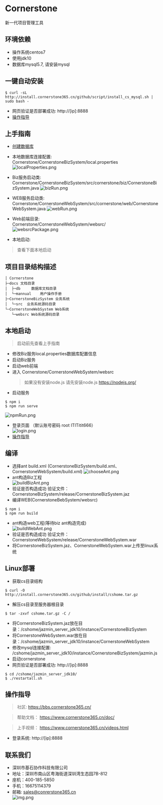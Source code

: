 # Cornerstone
新一代项目管理工具


## 环境依赖

* 操作系统centos7
* 使用jdk10
* 数据库mysql5.7, 请安装mysql

## 一键自动安装

```
$ curl -sL http://install.cornerstone365.cn/github/script/install_cs_mysql.sh | sudo bash -
```
* 网页验证是否部署成功: http://[ip]:8888
* [操作指导](#guidance)

## 上手指南

- [创建数据库](docs/db/数据库初始化手册.md)

- 本地数据库连接配置:<br>
  Cornerstone/CornerstoneBizSystem/local.properties
  ![localProperties.png](images/localProperties.png)
- Biz服务启动类:<br>
  Cornerstone/CornerstoneBizSystem/src/cornerstone/biz/CornerstoneBizSystem.java
  ![bizRun.png](images/bizRun.png)
- WEB服务启动类:<br>
  Cornerstone/CornerstoneWebSystem/src/cornerstone/web/CornerstoneWebSystem.java
  ![webRun.png](images/webRun.png)
- Web前端目录:<br>
  Cornerstone/CornerstoneWebSystem/websrc/<br>
  ![websrcPackage.png](images/websrcPackage.png)
- 本地启动:
> 查看下面本地启动
## 项目目录结构描述
```
│ Cornerstone
├─docs 文档目录
│  ├─db    	数据库文档目录
│  └─mannual    用户操作手册
├─CornerstoneBizSystem 业务系统
│  └─src  业务系统源码目录
└─CornerstoneWebSystem Web系统
   └─websrc Web系统源码目录      
```

## 本地启动
> 启动前先查看上手指南
* 修改Biz服务local.properties数据库配置信息
* 启动Biz服务
* 启动web前端
* 进入 Cornerstone/CornerstoneWebSystem/websrc 
  > 如果没有安装node.js 请先安装node.js https://nodejs.org/
* 启动服务
````
$ npm i 
$ npm run serve
````
![npmRun.png](images/npmRun.png)
* 登录页面 （默认账号密码 root ITITitit666）<br>
![login.png](images/login.png)<br>
* [操作指导](#guidance)

## 编译
* 选择ant build.xml (CornerstoneBizSystem/build.xml、 CornerstoneWebSystem/build.xml)
![chooseAnt.png](images/chooseAnt.png)
* ant构造Biz工程<br>
![buildBizAnt.png](images/buildBizAnt.png)
* 验证是否构造成功 验证文件：CornerstoneBizSystem/release/CornerstoneBizSystem.jaz
* 编译WEB(CornerstoneBebSystem/websrc)
````
$ npm i
$ npm run build
````
* ant构造web工程(等待biz ant构造完成)<br>
![buildWebAnt.png](images/buildWebAnt.png)
* 验证是否构造成功 验证文件：CornerstoneWebSystem/release/CornerstoneWebSystem.war
* 将CornerstoneBizSystem.jaz、CornerstoneWebSystem.war上传至linux系统
## Linux部署
* 获取cs目录结构
````
$ curl -O http://install.cornerstone365.cn/github/install/cshome.tar.gz
````
* 解压cs目录至服务器根目录
````
$ tar -zxvf cshome.tar.gz -C /
````
* 将CornerstoneBizSystem.jaz放在目录：/cshome/jazmin_server_jdk10/instance/CornerstoneBizSystem
* 将CornerstoneWebSystem.war放在目录：/cshome/jazmin_server_jdk10/instance/CornerstoneWebSystem
* 修改mysql连接配置: /cshome/jazmin_server_jdk10/instance/CornerstoneBizSystem/jazmin.js
* 启动cornerstone
* 网页验证是否部署成功: http://[ip]:8888
````
$ cd /cshome/jazmin_server_jdk10/
$ ./restartall.sh
````
<a id="guidance"></a>
## 操作指导
> 社区: https://bbs.cornerstone365.cn/

> 帮助文档：  https://www.cornerstone365.cn/doc/  

> 上手视频： https://www.cornerstone365.cn/videos.html

* 登录系统: http://[ip]:8888
## 联系我们
* 深圳市基石协作科技有限公司
* 地址：深圳市南山区粤海街道深圳湾生态园7B-812
* 座机：400-185-5850
* 手机：16675114379
* 邮箱: sales@conrerstone365.cn<br>
![img.png](images/wechat.png)
